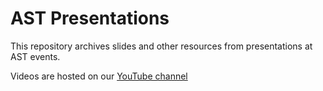# AST Presentations

This repository archives slides and other resources from presentations at AST events.

Videos are hosted on our [YouTube channel](https://www.youtube.com/@TheAstVideos)
